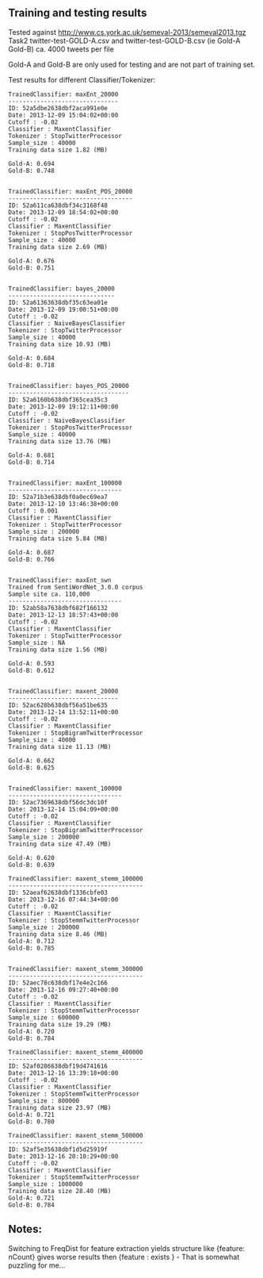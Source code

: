 
Training and testing results
----------------------------

Tested against http://www.cs.york.ac.uk/semeval-2013/semeval2013.tgz  Task2
twitter-test-GOLD-A.csv and twitter-test-GOLD-B.csv (ie Gold-A Gold-B) ca. 4000 tweets per file

Gold-A and Gold-B are only used for testing and are not part of training set.

Test results for different Classifier/Tokenizer:

    TrainedClassifier: maxEnt_20000
    -------------------------------
    ID: 52a5dbe2638dbf2aca991e0e
    Date: 2013-12-09 15:04:02+00:00
    Cutoff : -0.02
    Classifier : MaxentClassifier
    Tokenizer : StopTwitterProcessor
    Sample_size : 40000
    Training data size 1.82 (MB)

    Gold-A: 0.694
    Gold-B: 0.748


    TrainedClassifier: maxEnt_POS_20000
    -----------------------------------
    ID: 52a611ca638dbf34c3168f48
    Date: 2013-12-09 18:54:02+00:00
    Cutoff : -0.02
    Classifier : MaxentClassifier
    Tokenizer : StopPosTwitterProcessor
    Sample_size : 40000
    Training data size 2.69 (MB)

    Gold-A: 0.676
    Gold-B: 0.751


    TrainedClassifier: bayes_20000
    ------------------------------
    ID: 52a61363638dbf35c63ea01e
    Date: 2013-12-09 19:00:51+00:00
    Cutoff : -0.02
    Classifier : NaiveBayesClassifier
    Tokenizer : StopTwitterProcessor
    Sample_size : 40000
    Training data size 10.93 (MB)

    Gold-A: 0.684
    Gold-B: 0.718


    TrainedClassifier: bayes_POS_20000
    ----------------------------------
    ID: 52a6160b638dbf365cea35c3
    Date: 2013-12-09 19:12:11+00:00
    Cutoff : -0.02
    Classifier : NaiveBayesClassifier
    Tokenizer : StopPosTwitterProcessor
    Sample_size : 40000
    Training data size 13.76 (MB)

    Gold-A: 0.681
    Gold-B: 0.714


    TrainedClassifier: maxEnt_100000
    --------------------------------
    ID: 52a71b3e638dbf0a0ec69ea7
    Date: 2013-12-10 13:46:38+00:00
    Cutoff : 0.001
    Classifier : MaxentClassifier
    Tokenizer : StopTwitterProcessor
    Sample_size : 200000
    Training data size 5.84 (MB)

    Gold-A: 0.687
    Gold-B: 0.766


    TrainedClassifier: maxEnt_swn
    Trained from SentiWordNet_3.0.0 corpus
    Sample site ca. 110,000
    --------------------------------
    ID: 52ab58a7638dbf682f166132
    Date: 2013-12-13 18:57:43+00:00
    Cutoff : -0.02
    Classifier : MaxentClassifier
    Tokenizer : StopTwitterProcessor
    Sample_size : NA
    Training data size 1.56 (MB)

    Gold-A: 0.593
    Gold-B: 0.612


    TrainedClassifier: maxent_20000
    -------------------------------
    ID: 52ac628b638dbf56a51be635
    Date: 2013-12-14 13:52:11+00:00
    Cutoff : -0.02
    Classifier : MaxentClassifier
    Tokenizer : StopBigramTwitterProcessor
    Sample_size : 40000
    Training data size 11.13 (MB)

    Gold-A: 0.662
    Gold-B: 0.625


    TrainedClassifier: maxent_100000
    --------------------------------
    ID: 52ac7369638dbf56dc3dc10f
    Date: 2013-12-14 15:04:09+00:00
    Cutoff : -0.02
    Classifier : MaxentClassifier
    Tokenizer : StopBigramTwitterProcessor
    Sample_size : 200000
    Training data size 47.49 (MB)

    Gold-A: 0.620
    Gold-B: 0.639

    TrainedClassifier: maxent_stemm_100000
    --------------------------------------
    ID: 52aeaf62638dbf1336cbfe03
    Date: 2013-12-16 07:44:34+00:00
    Cutoff : -0.02
    Classifier : MaxentClassifier
    Tokenizer : StopStemmTwitterProcessor
    Sample_size : 200000
    Training data size 8.46 (MB)
    Gold-A: 0.712
    Gold-B: 0.785


    TrainedClassifier: maxent_stemm_300000
    --------------------------------------
    ID: 52aec78c638dbf17e4e2c166
    Date: 2013-12-16 09:27:40+00:00
    Cutoff : -0.02
    Classifier : MaxentClassifier
    Tokenizer : StopStemmTwitterProcessor
    Sample_size : 600000
    Training data size 19.29 (MB)
    Gold-A: 0.720
    Gold-B: 0.784

    TrainedClassifier: maxent_stemm_400000
    --------------------------------------
    ID: 52af0286638dbf19d4741616
    Date: 2013-12-16 13:39:18+00:00
    Cutoff : -0.02
    Classifier : MaxentClassifier
    Tokenizer : StopStemmTwitterProcessor
    Sample_size : 800000
    Training data size 23.97 (MB)
    Gold-A: 0.721
    Gold-B: 0.780

    TrainedClassifier: maxent_stemm_500000
    --------------------------------------
    ID: 52af5e35638dbf1d5d25919f
    Date: 2013-12-16 20:10:29+00:00
    Cutoff : -0.02
    Classifier : MaxentClassifier
    Tokenizer : StopStemmTwitterProcessor
    Sample_size : 1000000
    Training data size 28.40 (MB)
    Gold-A: 0.721
    Gold-B: 0.784


Notes:
------

Switching to FreqDist for feature extraction yields structure like {feature: nCount} gives worse results then
{feature : exists } - That is somewhat puzzling for me...     

